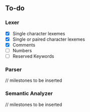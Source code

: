 ## To-do  
### Lexer
- [x] Single character lexemes
- [x] Single or paired character lexemes
- [x] Comments
- [ ] Numbers
- [ ] Reserved Keywords  
### Parser 
// milestones to be inserted
### Semantic Analyzer  
// milestones to be inserted
